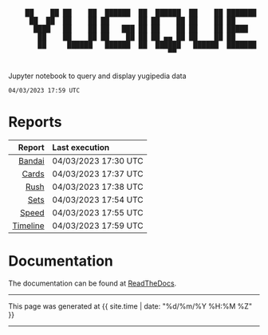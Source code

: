 <div align='center'>
    <pre>
    <br>
    ██    ██ ██    ██  ██████  ██  ██████  ██    ██ ███████ ██████  ██    ██ 
     ██  ██  ██    ██ ██       ██ ██    ██ ██    ██ ██      ██   ██  ██  ██  
      ████   ██    ██ ██   ███ ██ ██    ██ ██    ██ █████   ██████    ████   
       ██    ██    ██ ██    ██ ██ ██ ▄▄ ██ ██    ██ ██      ██   ██    ██    
       ██     ██████   ██████  ██  ██████   ██████  ███████ ██   ██    ██    
                                      ▀▀                                     
    </pre>
</div>

Jupyter notebook to query and display yugipedia data

    04/03/2023 17:59 UTC

# Reports

|                    Report | Last execution       |
| -------------------------:|:-------------------- |
| [Bandai](Bandai.html) | 04/03/2023 17:30 UTC |
| [Cards](Cards.html) | 04/03/2023 17:37 UTC |
| [Rush](Rush.html) | 04/03/2023 17:38 UTC |
| [Sets](Sets.html) | 04/03/2023 17:54 UTC |
| [Speed](Speed.html) | 04/03/2023 17:55 UTC |
| [Timeline](Timeline.html) | 04/03/2023 17:59 UTC |

# Documentation

The documentation can be found at [ReadTheDocs](https://yugiquery.readthedocs.io/en/latest/).

---

This page was generated at <time datetime="{{ site.time | date_to_xmlschema }}">{{ site.time | date: "%d/%m/%Y %H:%M %Z" }}</time>

---
